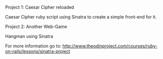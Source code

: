 Project 1: Caesar Cipher reloaded

Caesar Cipher ruby script using Sinatra to create a simple front-end for it.




Project 2: Another Web-Game

Hangman using Sinatra



For more information go to: http://www.theodinproject.com/courses/ruby-on-rails/lessons/sinatra-project
